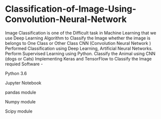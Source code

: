 # Classification-of-Image-Using-Convolution-Neural-Network
Image Classification is one of the Difficult task in Machine Learning that we use Deep Learning Algorithm to Classify the Image whether the image is belongs to One Class or Other Class CNN (Convolution Neural Network )
Performed Classification using Deep Learning, Artificial Neural Networks.
Perform Supervised Learning using Python.
Classify the Animal using CNN (dogs or Cats)
Implementing Keras and TensorFlow to Classify the Image
requied Software -

Python 3.6

Jupyter Notebook

pandas module

Numpy module

Scipy module
